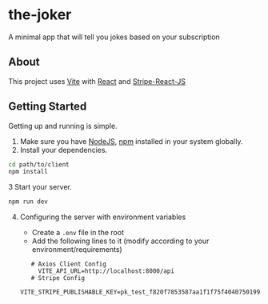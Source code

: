 # the-joker
A minimal app that will tell you jokes based on your subscription

## About

This project uses [Vite](https://vitejs.dev/) with [React](https://reactjs.org/) and [Stripe-React-JS](https://github.com/stripe/react-stripe-js)


## Getting Started

Getting up and running is simple.

1. Make sure you have [NodeJS](https://nodejs.org/), [npm](https://www.npmjs.com/) installed in your system globally.
2. Install your dependencies.

```bash
cd path/to/client
npm install
```


3 Start your server.

```bash
npm run dev
```

4. Configuring the server with environment variables

   - Create a `.env` file in the root
   - Add the following lines to it (modify according to your environment/requirements)

   ```env
      # Axios Client Config
        VITE_API_URL=http://localhost:8000/api
      # Stripe Config
        VITE_STRIPE_PUBLISHABLE_KEY=pk_test_f820f7853587aa1f1f75f4040750199825cc1cc7cf4a26bc95212423c76224ef
   ```

